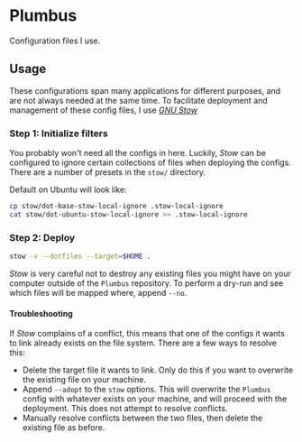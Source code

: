 # Plumbus

Configuration files I use. 

## Usage

These configurations span many applications for different purposes, and are not always needed at the same time.
To facilitate deployment and management of these config files, I use [*GNU Stow*](https://www.gnu.org/software/stow/)

### Step 1: Initialize filters

You probably won't need all the configs in here. Luckily, *Stow* can be configured to ignore certain collections of files when deploying the configs. There are a number of presets in the `stow/` directory. 

Default on Ubuntu will look like:

```bash
cp stow/dot-base-stow-local-ignore .stow-local-ignore
cat stow/dot-ubuntu-stow-local-ignore >> .stow-local-ignore
```

### Step 2: Deploy

```bash
stow -v --dotfiles --target=$HOME .
```

*Stow* is very careful not to destroy any existing files you might have on your computer outside of the `Plumbus` repository. To perform a dry-run and see which files will be mapped where, append `--no`.

#### Troubleshooting

If *Stow* complains of a conflict, this means that one of the configs it wants to link already exists on the file system. There are a few ways to resolve this:
- Delete the target file it wants to link. Only do this if you want to overwrite the existing file on your machine.
- Append `--adopt` to the `stow` options. This will overwrite the `Plumbus` config with whatever exists on your machine, and will proceed with the deployment. This does not attempt to resolve conflicts.
- Manually resolve conflicts between the two files, then delete the existing file as before.

